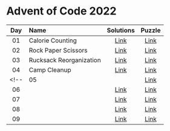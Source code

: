 # Advent of Code 2022


| Day | Name                                           | Solutions     | Puzzle                                      |
|:---:|:-----------------------------------------------|:-------------:|:-------------------------------------------:|
| 01  | Calorie Counting                               | [Link](day-01) | [Link](http://adventofcode.com/2022/day/1)  |
| 02  | Rock Paper Scissors                            | [Link](day-02) | [Link](http://adventofcode.com/2022/day/2)  |
| 03  | Rucksack Reorganization                        | [Link](day-03) | [Link](http://adventofcode.com/2022/day/3)  |
| 04  | Camp Cleanup                                   | [Link](day-04) | [Link](http://adventofcode.com/2022/day/4)  |
<!-- | 05  |                                                | [Link](day-05) | [Link](http://adventofcode.com/2022/day/5)  |
| 06  |                                                | [Link](day-06) | [Link](http://adventofcode.com/2022/day/6)  |
| 07  |                                                | [Link](day-07) | [Link](http://adventofcode.com/2022/day/7)  |
| 08  |                                                | [Link](day-08) | [Link](http://adventofcode.com/2022/day/8)  |
| 09  |                                                | [Link](day-09) | [Link](http://adventofcode.com/2022/day/9)  | -->
